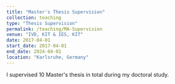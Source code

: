 ```yaml
---
title: "Master's Thesis Supervision"
collection: teaching
type: "Thesis Supervision"
permalink: /teaching/MA-Supervision
venue: "IVD, KIT & IES, KIT"
date: 2017-04-01
start_date: 2017-04-01
end_date: 2024-04-01
location: "Karlsruhe, Germany"
---
```


I supervised 10 Master's thesis in total during my doctoral study.